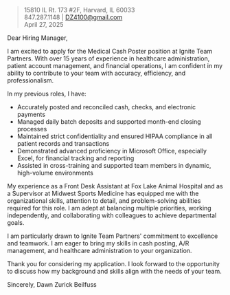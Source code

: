 > 15810 IL Rt. 173 #2F, Harvard, IL 60033  
> 847.287.1148 | DZ4100@gmail.com  
> April 27, 2025

Dear Hiring Manager,

I am excited to apply for the Medical Cash Poster position at Ignite Team Partners. With over 15 years of experience in healthcare administration, patient account management, and financial operations, I am confident in my ability to contribute to your team with accuracy, efficiency, and professionalism.

In my previous roles, I have:
- Accurately posted and reconciled cash, checks, and electronic payments
- Managed daily batch deposits and supported month-end closing processes
- Maintained strict confidentiality and ensured HIPAA compliance in all patient records and transactions
- Demonstrated advanced proficiency in Microsoft Office, especially Excel, for financial tracking and reporting
- Assisted in cross-training and supported team members in dynamic, high-volume environments

My experience as a Front Desk Assistant at Fox Lake Animal Hospital and as a Supervisor at Midwest Sports Medicine has equipped me with the organizational skills, attention to detail, and problem-solving abilities required for this role. I am adept at balancing multiple priorities, working independently, and collaborating with colleagues to achieve departmental goals.

I am particularly drawn to Ignite Team Partners' commitment to excellence and teamwork. I am eager to bring my skills in cash posting, A/R management, and healthcare administration to your organization.

Thank you for considering my application. I look forward to the opportunity to discuss how my background and skills align with the needs of your team.

<div class="signature-block">
Sincerely,  
Dawn Zurick Beilfuss
</div>